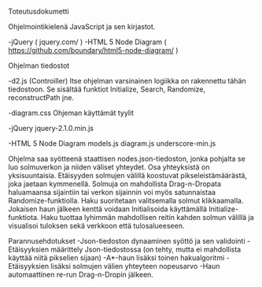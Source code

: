 Toteutusdokumetti

Ohjelmointikielenä JavaScript ja sen kirjastot.

-jQuery ( jquery.com/ )
-HTML 5 Node Diagram ( https://github.com/boundary/html5-node-diagram/ )


Ohjelman tiedostot

-d2.js (Controiller)
 Itse ohjelman varsinainen logiikka on rakennettu tähän  tiedostoon. Se sisältää funktiot Initialize, Search, Randomize, reconstructPath jne.

-diagram.css
 Ohjeman käyttämät tyylit

-jQuery
 jquery-2.1.0.min.js

-HTML 5 Node Diagram
 models.js
 diagram.js
 underscore-min.js

Ohjelma saa syötteenä staattisen nodes.json-tiedoston, jonka pohjalta se luo solmuverkon ja niiden väliset yhteydet. Osa yhteyksistä on yksisuuntaisia. Etäisyyden solmujen välillä koostuvat pikseleistämäärästä, joka jaetaan kymmenellä. Solmuja on mahdollista Drag-n-Dropata haluamaansa sijaintiin tai verkon sijainnin voi myös satunnaistaa Randomize-funktiolla.
Haku suoritetaan valitsemalla solmut klikkaamalla. Jokaisen haun jälkeen kenttä voidaan Initialisoida käyttämällä Initialize-funktiota. Haku tuottaa lyhimmän mahdollisen reitin kahden solmun välillä ja visualisoi tuloksen sekä verkkoon että tulosalueeseen.

Parannusehdotukset
-Json-tiedoston dynaaminen syöttö ja sen validointi
-Etäisyyksien määrittely Json-tiedostossa (on tehty, mutta ei mahdollista käyttää niitä pikselien sijaan)
-A*-haun lisäksi toinen hakualgoritmi
-Etäisyyksien lisäksi solmujen välien yhteyteen nopeusarvo
-Haun automaattinen re-run Drag-n-Dropin jälkeen.